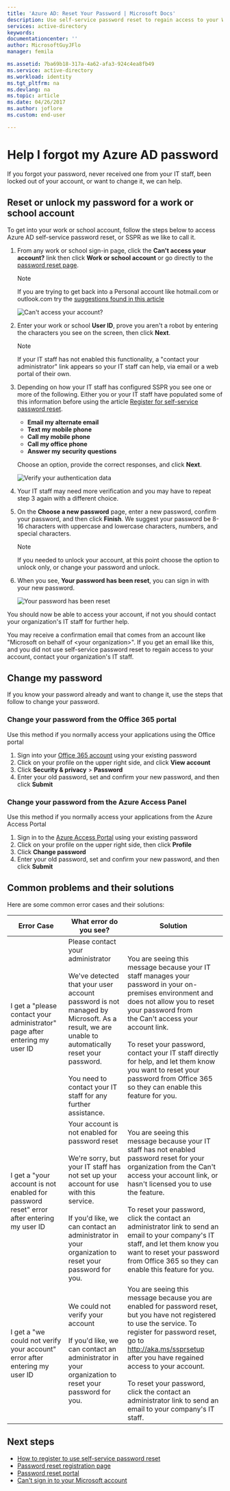 ```yaml
---
title: 'Azure AD: Reset Your Password | Microsoft Docs'
description: Use self-service password reset to regain access to your Work or School account
services: active-directory
keywords: 
documentationcenter: ''
author: MicrosoftGuyJFlo
manager: femila

ms.assetid: 7ba69b18-317a-4a62-afa3-924c4ea8fb49
ms.service: active-directory
ms.workload: identity
ms.tgt_pltfrm: na
ms.devlang: na
ms.topic: article
ms.date: 04/26/2017
ms.author: joflore
ms.custom: end-user

---
```

# Help I forgot my Azure AD password

If you forgot your password, never received one from your IT staff, been locked out of your account, or want to change it, we can help.

## Reset or unlock my password for a work or school account

To get into your work or school account, follow the steps below to access Azure AD self-service password reset, or SSPR as we like to call it.

1. From any work or school sign-in page, click the **Can't access your account?** link then click **Work or school account** or go directly to the [password reset page](https://passwordreset.microsoftonline.com/).

   > [!NOTE]
   > If you are trying to get back into a Personal account like hotmail.com or outlook.com try the [suggestions found in this article](https://support.microsoft.com/help/12429/microsoft-account-sign-in-cant)
   >

    ![Can't access your account?][Login]

2. Enter your work or school **User ID**, prove you aren't a robot by entering the characters you see on the screen, then click **Next**.

   > [!NOTE]
   > If your IT staff has not enabled this functionality, a "contact your administrator" link appears so your IT staff can help, via email or a web portal of their own.
   >

3. Depending on how your IT staff has configured SSPR you see one or more of the following. Either you or your IT staff have populated some of this information before using the article [Register for self-service password reset](active-directory-passwords-reset-register.md).

   * **Email my alternate email**
   * **Text my mobile phone**
   * **Call my mobile phone**
   * **Call my office phone**
   * **Answer my security questions**

   Choose an option, provide the correct responses, and click **Next**.

   ![Verify your authentication data][Verification]

4. Your IT staff may need more verification and you may have to repeat step 3 again with a different choice.
5. On the **Choose a new password** page, enter a new password, confirm your password, and then click **Finish**. We suggest your password be 8-16 characters with uppercase and lowercase characters, numbers, and special characters.

   > [!NOTE]
   > If you needed to unlock your account, at this point choose the option to unlock only, or change your password and unlock.
   >

6. When you see, **Your password has been reset**, you can sign in with your new password.

    ![Your password has been reset][Complete]

You should now be able to access your account, if not you should contact your organization's IT staff for further help.

You may receive a confirmation email that comes from an account like "Microsoft on behalf of \<your organization>". If you get an email like this, and you did not use self-service password reset to regain access to your account, contact your organization's IT staff.

## Change my password

If you know your password already and want to change it, use the steps that follow to change your password.

### Change your password from the Office 365 portal

Use this method if you normally access your applications using the Office portal

1. Sign into your [Office 365 account](https://www.office.com) using your existing password
2. Click on your profile on the upper right side, and click **View account**
3. Click **Security & privacy** > **Password**
4. Enter your old password, set and confirm your new password, and then click **Submit**

### Change your password from the Azure Access Panel

Use this method if you normally access your applications from the Azure Access Portal

1. Sign in to the [Azure Access Portal](https://myapps.microsoft.com/) using your existing password
2. Click on your profile on the upper right side, then click **Profile**
3. Click **Change password**
4. Enter your old password, set and confirm your new password, and then click **Submit**

## Common problems and their solutions

 Here are some common error cases and their solutions:

| Error Case| What error do you see?| Solution |
| --- | --- | --- |
| I get a "please contact your administrator" page after entering my user ID | Please contact your administrator <br> <br> We've detected that your user account password is not managed by Microsoft. As a result, we are unable to automatically reset your password. <br> <br> You need to contact your IT staff for any further assistance. | You are seeing this message because your IT staff manages your password in your on-premises environment and does not allow you to reset your password from the Can't access your account link. <br> <br> To reset your password,  contact your IT staff directly for help, and let them know you want to reset your password from Office 365 so they can enable this feature for you.|
| I get a "your account is not enabled for password reset" error after entering my user ID | Your account is not enabled for password reset <br> <br> We're sorry, but your IT staff has not set up your account for use with this service. <br> <br> If you'd like, we can contact an administrator in your organization to reset your password for you. | You are seeing this message because your IT staff has not enabled password reset for your organization from the Can't access your account link, or hasn't licensed you to use the feature. <br> <br> To reset your password, click the contact an administrator link to send an email to your company's IT staff, and let them know you want to reset your password from Office 365 so they can enable this feature for you. |
| I get a "we could not verify your account" error after entering my user ID | We could not verify your account <br> <br> If you'd like, we can contact an administrator in your organization to reset your password for you. | You are seeing this message because you are enabled for password reset, but you have not registered to use the service. To register for password reset, go to http://aka.ms/ssprsetup after you have regained access to your account. <br> <br> To reset your password, click the contact an administrator link to send an email to your company's IT staff. |

## Next steps

* [How to register to use self-service password reset](active-directory-passwords-reset-register.md)
* [Password reset registration page](http://aka.ms/ssprsetup)
* [Password reset portal](https://passwordreset.microsoftonline.com/)
* [Can't sign in to your Microsoft account](https://support.microsoft.com/help/12429/microsoft-account-sign-in-cant)

[Login]: ./media/active-directory-passwords-update-your-own-password/reset-1-login.png "Login page Can't access your account?"
[Verification]: ./media/active-directory-passwords-update-your-own-password/reset-2-verification.png "Verify your authentication data"
[Change]: ./media/active-directory-passwords-update-your-own-password/reset-3-change.png "Change your password"
[Complete]: ./media/active-directory-passwords-update-your-own-password/reset-4-complete.png "Password has been reset"
